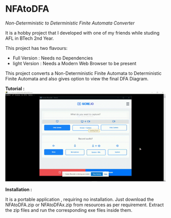 # NFAtoDFA
*Non-Deterministic to Deterministic Finite Automata Converter*

It is a hobby project that I developed with one of my friends while studing AFL in BTech 2nd Year.

This project has two flavours:
* Full Version : Needs no Dependencies
* light Version : Needs a Modern Web Browser to be present 

This project converts a Non-Deterministic Finite Automata to Deterministic Finite Automata and also gives option to view the final DFA Diagram.

**Tutorial :**
![enter image description here](https://github.com/Tanmandal/ScreenShots/blob/main/NFAtoDFATutorial.gif)

**Installation :**

It is a portable application , requiring no installation. Just download the NFAtoDFA.zip or NFAtoDFAx.zip from resources as per requirement. Extract the zip files and run the corresponding exe files inside them.
